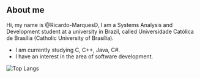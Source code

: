 ## About me

Hi, my name is @Ricardo-MarquesD, I am a Systems Analysis and Development student at a university in Brazil, called Universidade Católica de Brasília (Catholic University of Brasília).

- I am currently studying C, C++, Java, C#.
- I have an interest in the area of ​​software development.

![Top Langs](https://github-readme-stats.vercel.app/api/top-langs/?username=Ricardo-MarquesD&layout=compact)
